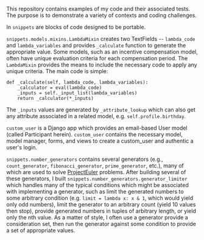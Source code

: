 This repository contains examples of my code and their associated tests. The purpose is to demonstrate a variety of contexts and coding challenges.

In `snippets` are blocks of code designed to be portable.

`snippets.models.mixins.LambdaMixin` creates two TextFields -- `lambda_code` and `lambda_variables` and provides `_calculate` function to generate the appropriate value. Some models, such as an incentive compensation model, often have unique evaluation criteria for each compensation period. The `LambdaMixin` provides the means to include the necessary code to apply any unique criteria. The main code is simple:

    def _calculate(self, lambda_code, lambda_variables):
        _calculator = eval(lambda_code)
        _inputs = self._input_list(lambda_variables)
        return _calculator(*_inputs)

The `_inputs` values are generated by `_attribute_lookup` which can also get any attribute associated in a related model, e.g. `self.profile.birthday`.

`custom_user` is a Django app which provides an email-based User model (called Participant herein). `custom_user` contains the necessary model, model manager, forms, and views to create a custom_user and authentic a user's login.

`snippets.number_generators` contains several generators (e.g., `count_generator`, `fibonacci_generator`, `prime_generator`, etc.), many of which are used to solve [ProjectEuler][PE] problems. After building several of these generators, I built `snippets.number_generators.generator_limiter` which handles many of the typical conditions which might be associated with implementing a generator, such as limit the generated numbers to some arbitrary condition (e.g. `limit = lambda x: x & 1`, which would yield only odd numbers), limit the generator to an arbitrary count (yield 10 values then stop), provide generated numbers in tuples of arbitrary length, or yield only the nth value. As a matter of style, I often use a generator provide a consideration set, then run the generator against some condition to provide a set of appropriate values.


 [PE]: http://projecteuler.net